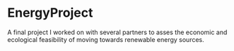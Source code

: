 # EnergyProject
A final project I worked on with several partners to asses the economic and ecological feasibility of moving towards renewable energy sources.
